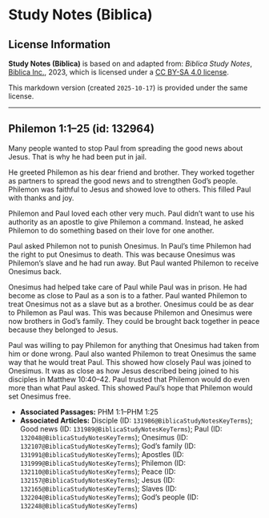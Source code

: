# Study Notes (Biblica)

## License Information

**Study Notes (Biblica)** is based on and adapted from: _Biblica Study Notes_, [Biblica Inc.](https://www.biblica.com/), 2023, which is licensed under a [CC BY-SA 4.0 license](https://creativecommons.org/licenses/by-sa/4.0/legalcode.en).

This markdown version (created `2025-10-17`) is provided under the same license.



--------------------------------

## Philemon 1:1–25 (id: 132964)

Many people wanted to stop Paul from spreading the good news about Jesus. That is why he had been put in jail.

He greeted Philemon as his dear friend and brother. They worked together as partners to spread the good news and to strengthen God’s people. Philemon was faithful to Jesus and showed love to others. This filled Paul with thanks and joy.

Philemon and Paul loved each other very much. Paul didn’t want to use his authority as an apostle to give Philemon a command. Instead, he asked Philemon to do something based on their love for one another.

Paul asked Philemon not to punish Onesimus. In Paul’s time Philemon had the right to put Onesimus to death. This was because Onesimus was Philemon’s slave and he had run away. But Paul wanted Philemon to receive Onesimus back.

Onesimus had helped take care of Paul while Paul was in prison. He had become as close to Paul as a son is to a father. Paul wanted Philemon to treat Onesimus not as a slave but as a brother. Onesimus could be as dear to Philemon as Paul was. This was because Philemon and Onesimus were now brothers in God’s family. They could be brought back together in peace because they belonged to Jesus.

Paul was willing to pay Philemon for anything that Onesimus had taken from him or done wrong. Paul also wanted Philemon to treat Onesimus the same way that he would treat Paul. This showed how closely Paul was joined to Onesimus. It was as close as how Jesus described being joined to his disciples in Matthew 10:40–42\. Paul trusted that Philemon would do even more than what Paul asked. This showed Paul’s hope that Philemon would set Onesimus free.

* **Associated Passages:** PHM 1:1–PHM 1:25
* **Associated Articles:** Disciple (ID: `131986@BiblicaStudyNotesKeyTerms`); Good news (ID: `131989@BiblicaStudyNotesKeyTerms`); Paul (ID: `132048@BiblicaStudyNotesKeyTerms`); Onesimus (ID: `132107@BiblicaStudyNotesKeyTerms`); God’s family (ID: `131991@BiblicaStudyNotesKeyTerms`); Apostles (ID: `131999@BiblicaStudyNotesKeyTerms`); Philemon (ID: `132110@BiblicaStudyNotesKeyTerms`); Peace (ID: `132157@BiblicaStudyNotesKeyTerms`); Jesus (ID: `132165@BiblicaStudyNotesKeyTerms`); Slaves (ID: `132204@BiblicaStudyNotesKeyTerms`); God’s people (ID: `132248@BiblicaStudyNotesKeyTerms`)

